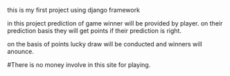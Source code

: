 this is my first project using django framework

in this project prediction of game winner will be provided by player. on their prediction basis they will get points if their prediction is right.

on the basis of points lucky draw will be conducted and winners will anounce.


#There is no money involve in this site for playing.
